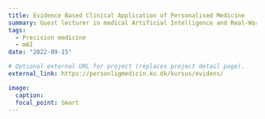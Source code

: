 ```yaml
---
title: Evidence Based Clinical Application of Personalised Medicine
summary: Guest lecturer in medical Artificial Intelligence and Real-World Evidence sessions since 2022. Course held in fall under the Master in Precision Medicine at the University of Copenhagen.
tags:
  - Precision medicine
  - mAI
date: "2022-09-15"

# Optional external URL for project (replaces project detail page).
external_link: https://personligmedicin.ku.dk/kursus/evidens/

image:
  caption: 
  focal_point: Smart
---
```

